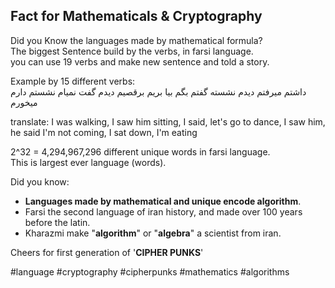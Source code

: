 ## Fact for Mathematicals & Cryptography
Did you Know the languages made by mathematical formula?\
The biggest Sentence build by the verbs, in farsi language.\
you can use 19 verbs and make new sentence and told a story.

Example by 15 different verbs:\
داشتم میرفتم دیدم نشسته گفتم بگم بیا بریم برقصیم دیدم گفت نمیام نشستم دارم میخورم

translate: I was walking, I saw him sitting, I said, let's go to dance, I saw him, he said I'm not coming, I sat down, I'm eating

2^32 = 4,294,967,296 different unique words in farsi language.\
This is largest ever language (words).

Did you know:
- **Languages made by mathematical and unique encode algorithm**.
- Farsi the second language of iran history, and made over 100 years before the latin.
- Kharazmi make "**algorithm**" or "**algebra**" a scientist from iran.

Cheers for first generation of '**CIPHER PUNKS**'

#language #cryptography #cipherpunks #mathematics #algorithms
